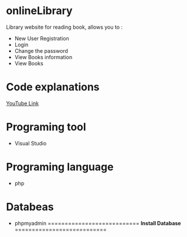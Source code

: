 # onlineLibrary
Library website for reading book, allows you to :
- New User Registration
- Login
- Change the password
- View Books information
- View Books
# Code explanations
 [YouTube Link]()
# Programing tool
- Visual Studio
# Programing language
- php
# Databeas
- phpmyadmin
=========================== **Install Database** ===========================
